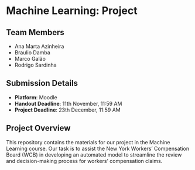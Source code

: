 # Machine Learning: Project

## Team Members
- Ana Marta Azinheira
- Braulio Damba
- Marco Galão
- Rodrigo Sardinha

## Submission Details
- **Platform**: Moodle
- **Handout Deadline**: 11th November, 11:59 AM
- **Project Deadline**: 23th December, 11:59 AM

## Project Overview
This repository contains the materials for our project in the Machine Learning course. Our task is to assist the New York Workers’ Compensation Board (WCB) in developing an automated model to streamline the review and decision-making process for workers’ compensation claims.
